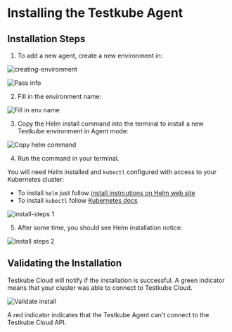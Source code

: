 # Installing the Testkube Agent

## Installation Steps

1. To add a new agent, create a new environment in: 

![creating-environment](https://user-images.githubusercontent.com/30776/207018935-2e1c9d27-2e84-42f2-89c7-faa81ac6eabd.jpg)


![Pass info](https://user-images.githubusercontent.com/30776/206459262-7e8e5987-f30a-41a5-aada-02a58bfc8b31.png)

2. Fill in the environment name: 

![Fill in env name](https://user-images.githubusercontent.com/30776/206459469-ceb3dd3d-0eb5-48ca-89be-6debc807b5d3.png)

3. Copy the Helm install command into the terminal to install a new Testkube environment in Agent mode: 

![Copy helm command](https://user-images.githubusercontent.com/30776/206459486-8c7a50a0-4c7c-43f0-ae6a-5a84941f3613.png)

4. Run the command in your terminal.

You will need *Helm* installed and `kubectl` configured with access to your Kubernetes cluster: 
- To install `helm` just follow [install instrcutions on Helm web site](https://helm.sh/docs/intro/install/)
- To install `kubectl` follow [Kubernetes docs](https://kubernetes.io/docs/tasks/tools/)

![install-steps 1](https://user-images.githubusercontent.com/30776/229802501-69a76f00-8e56-41de-b3d5-8315b6902cc2.png)

5. After some time, you should see Helm installation notice: 

![Install steps 2](https://user-images.githubusercontent.com/30776/206460312-86211dd2-dc50-48be-b33b-11f07720df0a.png)


## Validating the Installation 

Testkube Cloud will notify if the installation is successful. A green indicator means that your cluster was able to connect to Testkube Cloud.

![Validate install](https://user-images.githubusercontent.com/30776/206461244-f885c270-fc57-4919-9330-89a1ce5ad082.png)

A red indicator indicates that the Testkube Agent can't connect to the Testkube Cloud API.
